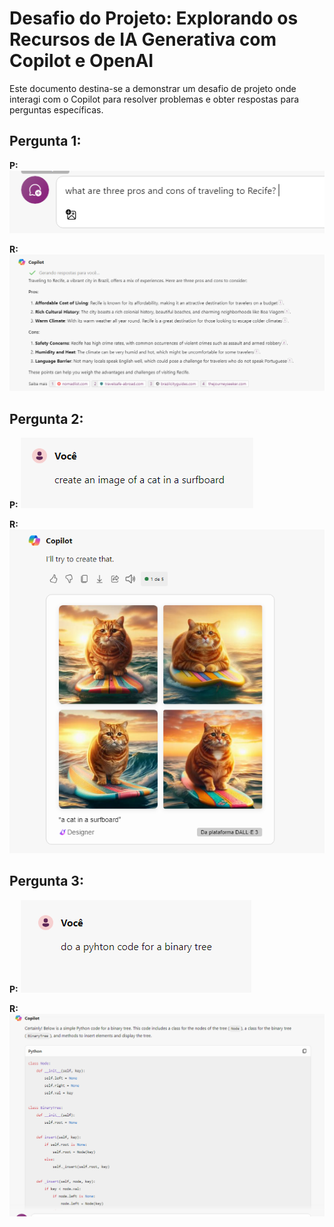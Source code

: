 # Desafio do Projeto:  Explorando os Recursos de IA Generativa com Copilot e OpenAI

Este documento destina-se a demonstrar um desafio de projeto onde interagi com o Copilot para resolver problemas e obter respostas para perguntas específicas.

## Pergunta 1: 

**P:** <img src="/Imagens/first_prompt.png">

**R:** <img src="/Imagens/first_answer.png">

## Pergunta 2: 

**P:** <img src="/Imagens/second_prompt.png">

**R:**  <img src="/Imagens/second_answer.png">

## Pergunta 3: 

**P:** <img src="/Imagens/third_prompt.png">

**R:**  <img src="/Imagens/third_answer.png">